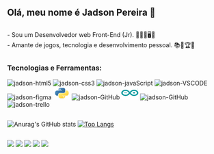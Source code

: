 ## Olá, meu nome é <strong>Jadson Pereira</strong> 🔋

##
<div>
    <p> - Sou um Desenvolvedor web Front-End (Jr). 👨🏻‍💻🖥️📱 <br>
        - Amante de jogos, tecnologia e desenvolvimento pessoal. 📚🥇🏆🚀    </p>
</div>



##
<div>
    <h3>Tecnologias e Ferramentas:</h3>
    <!---------------------------------------------------------------------
    Link de site para encontrar imagens de tecnologias https://devicon.dev/
    ---------------------------------------------------------------------->
    <img aling="centeer" alt="jadson-html5" height="30" width="40" src="https://cdn.jsdelivr.net/gh/devicons/devicon/icons/html5/html5-original.svg"/>
    <img aling="centeer" alt="jadson-css3" height="30" width="40" src="https://cdn.jsdelivr.net/gh/devicons/devicon/icons/css3/css3-original.svg"/>
    <img aling="centeer" alt="jadson-javaScript" height="30" width="40" src="https://cdn.jsdelivr.net/gh/devicons/devicon/icons/javascript/javascript-original.svg"/>
    <img aling="centeer" alt="jadson-VSCODE" height="30" width="40" src="https://cdn.jsdelivr.net/gh/devicons/devicon/icons/vscode/vscode-original.svg"/>
    <img aling="centeer" alt="jadson-figma" height="30" width="40" src="https://cdn.jsdelivr.net/gh/devicons/devicon/icons/figma/figma-original.svg"/>
    <img align="centeer" alt="jadson-Python" height="30" width="40" src="https://raw.githubusercontent.com/devicons/devicon/master/icons/python/python-original.svg"/>
    <img align="centeer" alt="jadson-GitHub" height="30" width="40" src="https://icongr.am/devicon/git-original.svg?size=128&color=currentColor" />
    <img align="centeer" alt="jadson-arduino" height="30" width="40" src="https://raw.githubusercontent.com/devicons/devicon/1119b9f84c0290e0f0b38982099a2bd027a48bf1/icons/arduino/arduino-original.svg" />
    <img align="centeer" alt="jadson-GitHub" height="30" width="30" src="https://img.icons8.com/fluency/512/github.png" />
    <img align="centeer" alt="jadson-trello" height="30" width="40" src="https://cdn.jsdelivr.net/gh/devicons/devicon/icons/trello/trello-plain.svg" />
    <!-- <img aling="centeer" alt="jadson-typeScript" height="30" width="40" src="https://cdn.jsdelivr.net/gh/devicons/devicon/icons/typescript/typescript-plain.svg"/> -->
    <!-- <img aling="centeer" alt="jadson-jquerry" height="30" width="40" src="https://cdn.jsdelivr.net/gh/devicons/devicon/icons/jquery/jquery-plain-wordmark.svg"/> -->
    <!-- <img aling="centeer" alt="jadson-node" height="30" width="40" src="https://seeklogo.com/images/N/nodejs-logo-065257DE24-seeklogo.com.png"/>    -->
    <!-- <img align="centeer" alt="jadson-react" height="30" width="40" src="https://cdn.jsdelivr.net/gh/devicons/devicon/icons/react/react-original.svg" />-->
    <!-- <img align="centeer" alt="jadson-angular" height="30" width="40" src="https://raw.githubusercontent.com/devicons/devicon/1119b9f84c0290e0f0b38982099a2bd027a48bf1/icons/angularjs/angularjs-original.svg" /> -->
    <!-- <img align="centeer" alt="jadson-ts" height="30" width="40" src="https://icongr.am/devicon/typescript-original.svg?size=128&color=currentColor" /> -->
    <!-- <img align="centeer" alt="jadson-next-js" height="30" width="40" src="https://cdn.jsdelivr.net/gh/devicons/devicon/icons/nextjs/nextjs-original.svg" /> -->
    <!-- <img align="centeer" alt="jadson-styledComponents" height="30" width="35" src="https://img.icons8.com/color/256/styled-components.png" /> -->
    <!-- <img align="centeer" alt="jadson-tailwind-css" height="30" width="35" src="https://cdn.jsdelivr.net/gh/devicons/devicon/icons/tailwindcss/tailwindcss-plain.svg" /> -->
</div>



##
<div style="display: inline_block">
  <!---------------------------------------------------------------
  Link dos stats https://github.com/anuraghazra/github-readme-stats
  ---------------------------------------------------------------->  
    
  ![Anurag's GitHub stats](https://github-readme-stats.vercel.app/api?username=JadsonPS&show_icons=true)
  [![Top Langs](https://github-readme-stats.vercel.app/api/top-langs/?username=JadsonPS)](https://github.com/anuraghazra/github-readme-stats)
</div>



##
<div>
    <!--------------------------------------------------------------------------------
    links das logos das redes sociais: https://dev.to/envoy_/150-badges-for-github-pnk
    --------------------------------------------------------------------------------->
    <a href="https://www.instagram.com/linhafrontend" target="_blank"><img src="https://img.shields.io/badge/-Instagram-%23E4405F?style=for-the-badge&logo=instagram&logoColor=white" target="_blank"></a>
    <a href="https://www.linkedin.com/in/jadson-pereira-da-silva/" target="_blank"><img src="https://img.shields.io/badge/-LinkedIn-%230077B5?style=for-the-badge&logo=linkedin&logoColor=white" target="_blank"></a> 
    <a href="https://github.com/JadsonPS"><img src="https://img.shields.io/badge/GitHub-100000?style=for-the-badge&logo=github&logoColor=white" target="_blank"></a>
    <a href="https://api.whatsapp.com/send?phone=5581987285466&text=Ol%C3%A1,%20esse%20%C3%A9%20o%20n%C3%BAmero%20de%20Jadson"><img src="https://img.shields.io/badge/WhatsApp-25D366?style=for-the-badge&logo=whatsapp&logoColor=white" target="_blank"></a>
    <a href = "mailto:jadsonps12345@gmail.com"><img src="https://img.shields.io/badge/-Gmail-%23333?style=for-the-badge&logo=gmail&logoColor=white" target="_blank"></a>
</div>


